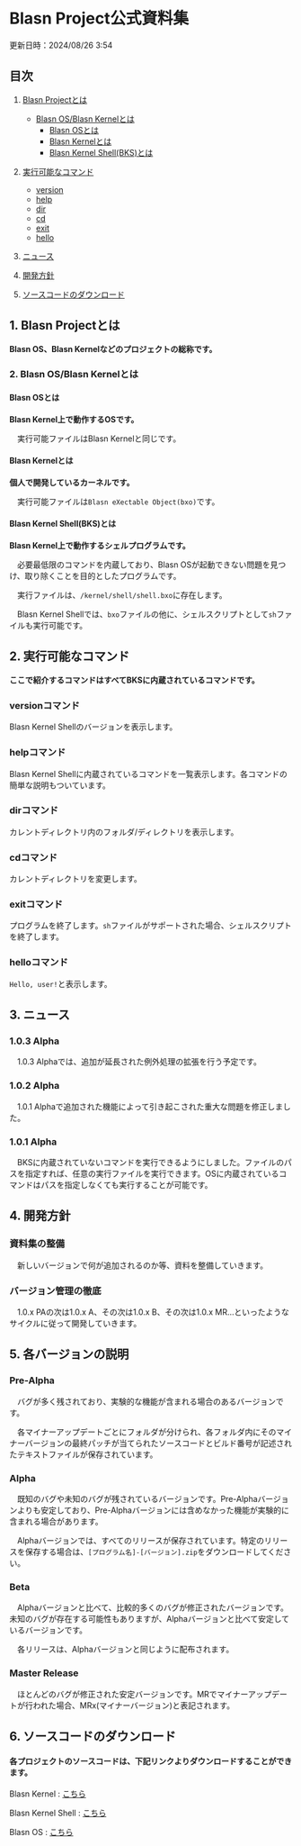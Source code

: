 # Blasn Project公式資料集

更新日時：2024/08/26  3:54

## 目次
1. [Blasn Projectとは](#blasn-projectとは)
   - [Blasn OS/Blasn Kernelとは](#blasn-osblasn-kernelとは)
     - [Blasn OSとは](#blasn-osとは)
     - [Blasn Kernelとは](#blasn-kernelとは)
     - [Blasn Kernel Shell(BKS)とは](#blasn-kernel-shellbksとは)

2. [実行可能なコマンド](#実行可能なコマンド)
    - [version](#versionコマンド)
    - [help](#helpコマンド)
    - [dir](#dirコマンド)
    - [cd](#cdコマンド)
    - [exit](#exitコマンド)
    - [hello](#helloコマンド)

3. [ニュース](#ニュース) 

4. [開発方針](#開発方針)

5. [ソースコードのダウンロード](#ソースコードのダウンロード)

## 1. Blasn Projectとは
**Blasn OS、Blasn Kernelなどのプロジェクトの総称です。**

### 2. Blasn OS/Blasn Kernelとは
#### Blasn OSとは
**Blasn Kernel上で動作するOSです。**

　実行可能ファイルはBlasn Kernelと同じです。

#### Blasn Kernelとは
**個人で開発しているカーネルです。**

　実行可能ファイルは`Blasn eXectable Object(bxo)`です。

####  Blasn Kernel Shell(BKS)とは
**Blasn Kernel上で動作するシェルプログラムです。**

　必要最低限のコマンドを内蔵しており、Blasn OSが起動できない問題を見つけ、取り除くことを目的としたプログラムです。

　実行ファイルは、`/kernel/shell/shell.bxo`に存在します。

　Blasn Kernel Shellでは、`bxo`ファイルの他に、シェルスクリプトとして`sh`ファイルも実行可能です。

## 2. 実行可能なコマンド
**ここで紹介するコマンドはすべてBKSに内蔵されているコマンドです。**

### versionコマンド
Blasn Kernel Shellのバージョンを表示します。

### helpコマンド
Blasn Kernel Shellに内蔵されているコマンドを一覧表示します。各コマンドの簡単な説明もついています。

### dirコマンド
カレントディレクトリ内のフォルダ/ディレクトリを表示します。

### cdコマンド
カレントディレクトリを変更します。

### exitコマンド
プログラムを終了します。`sh`ファイルがサポートされた場合、シェルスクリプトを終了します。

### helloコマンド
`Hello, user!`と表示します。

## 3. ニュース
### 1.0.3 Alpha
　1.0.3 Alphaでは、追加が延長された例外処理の拡張を行う予定です。

### 1.0.2 Alpha
　1.0.1 Alphaで追加された機能によって引き起こされた重大な問題を修正しました。

### 1.0.1 Alpha
　BKSに内蔵されていないコマンドを実行できるようにしました。ファイルのパスを指定すれば、任意の実行ファイルを実行できます。OSに内蔵されているコマンドはパスを指定しなくても実行することが可能です。

## 4. 開発方針
### 資料集の整備
　新しいバージョンで何が追加されるのか等、資料を整備していきます。

### バージョン管理の徹底
　1.0.x PAの次は1.0.x A、その次は1.0.x B、その次は1.0.x MR…といったようなサイクルに従って開発していきます。

## 5. 各バージョンの説明

### Pre-Alpha
　バグが多く残されており、実験的な機能が含まれる場合のあるバージョンです。

　各マイナーアップデートごとにフォルダが分けられ、各フォルダ内にそのマイナーバージョンの最終パッチが当てられたソースコードとビルド番号が記述されたテキストファイルが保存されています。

### Alpha
　既知のバグや未知のバグが残されているバージョンです。Pre-Alphaバージョンよりも安定しており、Pre-Alphaバージョンには含めなかった機能が実験的に含まれる場合があります。

　Alphaバージョンでは、すべてのリリースが保存されています。特定のリリースを保存する場合は、`[プログラム名]-[バージョン].zip`をダウンロードしてください。

### Beta
　Alphaバージョンと比べて、比較的多くのバグが修正されたバージョンです。未知のバグが存在する可能性もありますが、Alphaバージョンと比べて安定しているバージョンです。

　各リリースは、Alphaバージョンと同じように配布されます。

### Master Release
　ほとんどのバグが修正された安定バージョンです。MRでマイナーアップデートが行われた場合、MRx(マイナーバージョン)と表記されます。
　
## 6. ソースコードのダウンロード

#### 各プロジェクトのソースコードは、下記リンクよりダウンロードすることができます。

Blasn Kernel :
[こちら](https://github.com/aRefOOT2/BlasnProject/tree/kernel)


Blasn Kernel Shell :
[こちら](https://github.com/aRefOOT2/BlasnProject/tree/kernel/shell)


Blasn OS :
[こちら](https://github.com/aRefOOT2/BlasnProject/tree/os)
